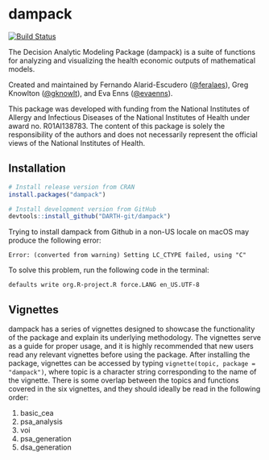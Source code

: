 # dampack
[![Build Status](https://travis-ci.com/DARTH-git/dampack.svg?branch=master)](https://travis-ci.com/DARTH-git/dampack)

The Decision Analytic Modeling Package (dampack) is a suite of functions for analyzing and visualizing the health economic outputs of mathematical models. 

Created and maintained by Fernando Alarid-Escudero ([@feralaes](https://github.com/feralaes)), Greg Knowlton ([@gknowlt](https://github.com/gknowlt)), and Eva Enns ([@evaenns](https://github.com/evaenns)).

This package was developed with funding from the National Institutes of Allergy and Infectious Diseases of the National Institutes of Health under award no. R01AI138783. The content of this package is solely the responsibility of the authors and does not necessarily represent the official views of the National Institutes of Health.

## Installation
``` r
# Install release version from CRAN
install.packages("dampack")
```

``` r
# Install development version from GitHub
devtools::install_github("DARTH-git/dampack")
```

Trying to install dampack from Github in a non-US locale on macOS may produce the following error:

``` 
Error: (converted from warning) Setting LC_CTYPE failed, using "C"
```

To solve this problem, run the following code in the terminal:
```
defaults write org.R-project.R force.LANG en_US.UTF-8 
```

## Vignettes
dampack has a series of vignettes designed to showcase the functionality of the package and explain its underlying methodology. 
The vignettes serve as a guide for proper usage, and it is highly recommended that new users read any relevant vignettes before using the package.
After installing the package, vignettes can be accessed by typing `vignette(topic, package = "dampack")`, where topic is a character string corresponding to the name of the vignette.
There is some overlap between the topics and functions covered in the six vignettes, and they should ideally be read in the following order:
1. basic_cea
2. psa_analysis
3. voi
4. psa_generation
5. dsa_generation
